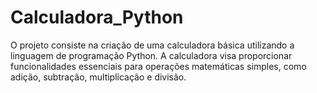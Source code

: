 # Calculadora_Python
O projeto consiste na criação de uma calculadora básica utilizando a linguagem de programação Python. A calculadora visa proporcionar funcionalidades essenciais para operações matemáticas simples, como adição, subtração, multiplicação e divisão.
